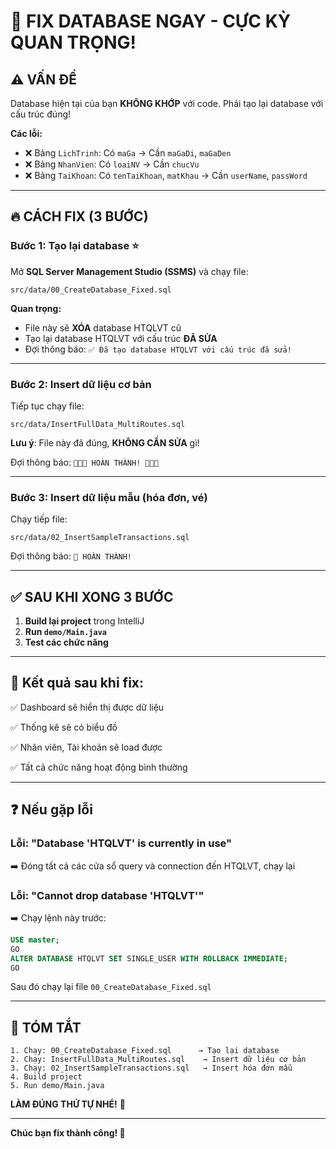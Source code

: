 # 🚨 FIX DATABASE NGAY - CỰC KỲ QUAN TRỌNG!

## ⚠️ **VẤN ĐỀ**

Database hiện tại của bạn **KHÔNG KHỚP** với code. Phải tạo lại database với cấu trúc đúng!

**Các lỗi:**
- ❌ Bảng `LichTrinh`: Có `maGa` → Cần `maGaDi`, `maGaDen`
- ❌ Bảng `NhanVien`: Có `loaiNV` → Cần `chucVu` 
- ❌ Bảng `TaiKhoan`: Có `tenTaiKhoan`, `matKhau` → Cần `userName`, `passWord`

---

## 🔥 **CÁCH FIX (3 BƯỚC)**

### **Bước 1: Tạo lại database** ⭐

Mở **SQL Server Management Studio (SSMS)** và chạy file:

```
src/data/00_CreateDatabase_Fixed.sql
```

**Quan trọng:**
- File này sẽ **XÓA** database HTQLVT cũ
- Tạo lại database HTQLVT với cấu trúc **ĐÃ SỬA**
- Đợi thông báo: `✅ Đã tạo database HTQLVT với cấu trúc đã sửa!`

---

### **Bước 2: Insert dữ liệu cơ bản**

Tiếp tục chạy file:

```
src/data/InsertFullData_MultiRoutes.sql
```

**Lưu ý**: File này đã đúng, **KHÔNG CẦN SỬA** gì!

Đợi thông báo: `🎉🎉🎉 HOÀN THÀNH! 🎉🎉🎉`

---

### **Bước 3: Insert dữ liệu mẫu (hóa đơn, vé)**

Chạy tiếp file:

```
src/data/02_InsertSampleTransactions.sql
```

Đợi thông báo: `🎉 HOÀN THÀNH!`

---

## ✅ **SAU KHI XONG 3 BƯỚC**

1. **Build lại project** trong IntelliJ
2. **Run `demo/Main.java`**
3. **Test các chức năng**

---

## 🎯 **Kết quả sau khi fix:**

✅ Dashboard sẽ hiển thị được dữ liệu

✅ Thống kê sẽ có biểu đồ

✅ Nhân viên, Tài khoản sẽ load được

✅ Tất cả chức năng hoạt động bình thường

---

## ❓ **Nếu gặp lỗi**

### Lỗi: "Database 'HTQLVT' is currently in use"
➡️ Đóng tất cả các cửa sổ query và connection đến HTQLVT, chạy lại

### Lỗi: "Cannot drop database 'HTQLVT'"
➡️ Chạy lệnh này trước:
```sql
USE master;
GO
ALTER DATABASE HTQLVT SET SINGLE_USER WITH ROLLBACK IMMEDIATE;
GO
```

Sau đó chạy lại file `00_CreateDatabase_Fixed.sql`

---

## 📝 **TÓM TẮT**

```
1. Chạy: 00_CreateDatabase_Fixed.sql      → Tạo lại database
2. Chạy: InsertFullData_MultiRoutes.sql    → Insert dữ liệu cơ bản
3. Chạy: 02_InsertSampleTransactions.sql   → Insert hóa đơn mẫu
4. Build project
5. Run demo/Main.java
```

**LÀM ĐÚNG THỨ TỰ NHÉ!** 🎯

---

**Chúc bạn fix thành công! 🚀**

